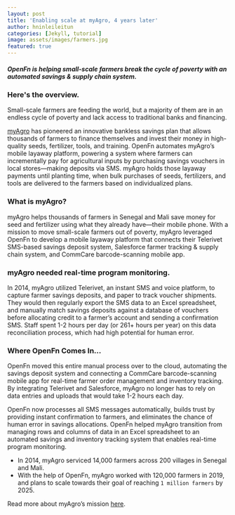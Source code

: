 ```yaml
---
layout: post
title: 'Enabling scale at myAgro, 4 years later'
author: hninleileitun
categories: [Jekyll, tutorial]
image: assets/images/farmers.jpg
featured: true
---
```


##### OpenFn is helping small-scale farmers break the cycle of poverty with an automated savings & supply chain system. 

### Here's the overview. 

Small-scale farmers are feeding the world, but a majority of them are in an endless cycle of poverty and lack access to traditional banks and financing. 

[myAgro](https://www.myagro.org/) has pioneered an innovative bankless savings plan that allows thousands of farmers to finance themselves and invest their money in high-quality seeds, fertilizer, tools, and training. OpenFn automates myAgro’s mobile layaway platform, powering a system where farmers can incrementally pay for agricultural inputs by purchasing  savings vouchers in local stores—making deposits via SMS. myAgro holds those layaway payments until planting time, when bulk purchases of seeds, fertilizers, and tools are delivered to the farmers based on individualized plans. 

### What is myAgro?

myAgro helps thousands of farmers in Senegal and Mali save money for seed and fertilizer using what they already have—their mobile phone. With a mission to move small-scale farmers out of poverty, myAgro leveraged OpenFn to develop a mobile layaway platform that connects their Telerivet SMS-based savings deposit system, Salesforce farmer tracking & supply chain system, and CommCare barcode-scanning mobile app. 

### myAgro needed real-time program monitoring. 

In 2014, myAgro utilized Telerivet, an instant SMS and voice platform, to capture farmer savings deposits, and paper to track voucher shipments. They would then regularly export the SMS data to an Excel spreadsheet, and manually match savings deposits against a database of vouchers before allocating credit to a farmer’s account and sending a confirmation SMS. Staff spent 1-2 hours per day (or 261+ hours per year) on this data reconciliation process, which had high potential for human error. 

### Where OpenFn Comes In...

OpenFn moved this entire manual process over to the cloud, automating the savings deposit system and connecting a CommCare barcode-scanning mobile app for real-time farmer order management and inventory tracking. By integrating Telerivet and Salesforce, myAgro no longer has to rely on data entries and uploads that would take 1-2 hours each day. 

OpenFn now processes all SMS messages automatically, builds trust by providing instant confirmation to farmers, and eliminates the chance of human error in savings allocations. OpenFn helped myAgro transition from managing rows and columns of data in an Excel spreadsheet to an automated savings and inventory tracking system that enables real-time program monitoring. 

* In 2014, myAgro serviced 14,000 farmers across 200 villages in Senegal and Mali. 
* With the help of OpenFn, myAgro worked with 120,000 farmers in 2019, and plans to scale towards their goal of reaching `1 million farmers` by 2025.

Read more about myAgro’s mission [here](https://www.myagro.org/).

